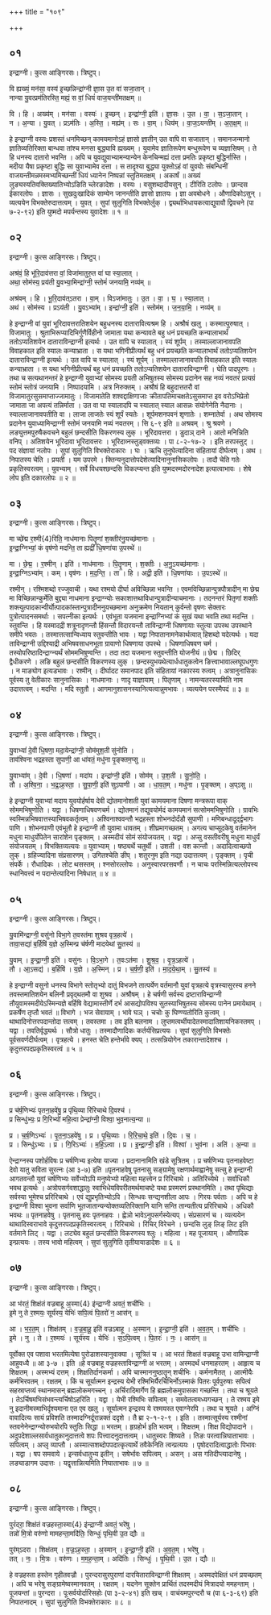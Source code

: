 +++
title = "१०९"

+++


## ०१
इन्द्राग्नी। कुत्स आङ्गिरसः। त्रिष्टुप्।

वि ह्यख्यं॒ मन॑सा॒ वस्य॑ इ॒च्छन्निन्द्रा॑ग्नी ज्ञा॒स उ॒त वा॑ सजा॒तान् ।  
नान्या यु॒वत्प्रम॑तिरस्ति॒ मह्यं॒ स वां॒ धियं॑ वाज॒यन्ती॑मतक्षम् ॥

वि । हि । अख्य॑म् । मन॑सा । वस्यः॑ । इ॒च्छन् । इन्द्रा॑ग्नी॒ इति॑ । ज्ञा॒सः । उ॒त । वा॒ । स॒ऽजा॒तान् ।  
न । अ॒न्या । यु॒वत् । प्रऽम॑तिः । अ॒स्ति॒ । मह्य॑म् । सः । वा॒म् । धिय॑म् । वा॒ज॒ऽयन्ती॑म् । अ॒त॒क्ष॒म् ॥

हे इन्द्राग्नी वस्यः प्रशस्तं धनमिच्छन् कामयमानोऽहं ज्ञासो ज्ञातीन् उत वापि वा सजातान् । समानजन्मानो ज्ञातिव्यतिरिक्ता बान्धवा तांश्च मनसा बुद्ध्यावि ह्यख्यम् । युवामेव ज्ञातिरूपेण बन्धुरूपेण च व्यज्ञासिषम् । ते हि धनस्य दातारो भवन्ति । अपि च युवद्युवाभ्यामन्यान्येन केनचिन्मह्यं दत्ता प्रमतिः प्रकृष्टा बुद्धिर्नास्ति । मदीया यैषा प्रकृष्टा बुद्धिः सा युवाभ्यामेव दत्ता । स तादृश्या बुद्ध्या युक्तोऽहं वां युवयोः संबन्धिनीं वाजयन्तीमन्नमस्मभ्यमिच्छन्तीं धियं ध्यानेन निष्पन्नां स्तुतिमतक्षम् । अकार्षं ॥ अख्यं लुङ्यस्यतिवक्तिख्यातिभ्योऽङिति च्लेरङादेशः । वस्यः । वसुशब्दादीयसुन् । टीरिति टलोपः । छान्दस ईकारलोपः । ज्ञासः । सुखदुःखादिकं साम्येन जानन्तीति ज्ञासो ज्ञातयः । ज्ञा अवबोधने । औणादिकोऽसुन् । व्यत्ययेन विभक्तेरुदात्तत्वम् । युवत् । सुपां सुलुगिति विभक्तेर्लुक् । द्व्यर्थाभिधायकत्वाद्युवावौ द्विवचने (पा ७-२-९२) इति युष्मदो मपर्यन्तस्य युवादेशः ॥ १ ॥

## ०२
इन्द्राग्नी। कुत्स आङ्गिरसः। त्रिष्टुप्।

अश्र॑वं॒ हि भू॑रि॒दाव॑त्तरा वां॒ विजा॑मातुरु॒त वा॑ घा स्या॒लात् ।  
अथा॒ सोम॑स्य॒ प्रय॑ती यु॒वभ्या॒मिन्द्रा॑ग्नी॒ स्तोमं॑ जनयामि॒ नव्य॑म् ॥

अश्र॑वम् । हि । भू॒रि॒दाव॑त्ऽतरा । वा॒म् । विऽजा॑मातुः । उ॒त । वा॒ । घ॒ । स्या॒लात् ।  
अथ॑ । सोम॑स्य । प्रऽय॑ती । यु॒वऽभ्या॑म् । इन्द्रा॑ग्नी॒ इति॑ । स्तोम॑म् । ज॒न॒या॒मि॒ । नव्य॑म् ॥

हे इन्द्राग्नी वां युवां भूरिदावत्तरातिशयेन बहुधनस्य दातारावित्यश्रम हि । अश्रौषं खलु । कस्मात्पुरुषात् । विजामातुः । श्रुताभिरूप्यादिभिर्गुणैर्विहीनो जामाता यथा कन्यावते बहु धनं प्रयच्छति कन्यालाभार्थं ततोऽप्यतिशयेन दाताराविन्द्राग्नी इत्यर्थः । उत वापि च स्यालात् । स्यं शूर्पम् । तस्माल्लाजानावपति विवाहकाल इति स्यालः कन्याभ्राता । स यथा भगिनीप्रीत्यर्थं बहु धनं प्रयच्छति कन्यालाभार्थं ततोऽप्यतिशयेन दाताराविन्द्राग्नी इत्यर्थः । उत वापि च स्यालात् । स्यं शूर्पम् । तस्माल्लाजानावपति विवाहकाल इति स्यालः कन्याभ्राता । स यथा भगिनीप्रीत्यर्थं बहु धनं प्रयच्छति ततोऽप्यतिशयेन दाताराविन्द्राग्नी । घेति पादपूरणः । तथा च सत्यथानन्तरं हे इन्द्राग्नी युवाभ्यां सोमस्य प्रयती अभिषुतस्य सोमस्य प्रदानेन सह नव्यं नवतरं प्रत्यग्रं स्तोमं स्तोत्रं जनयामि । निष्पादयामि । अत्र निरुक्तम् । अश्रौषं हि बहुदात्ततरौ वां विजामातुरसुसमाप्ताज्जामातुः । विजामातेति शश्वद्दाक्षिणाजाः क्रीतापतिमाचक्षतेऽसुसमाप्त इव वरोऽभिप्रेतो जामाता जा अपत्यं तन्निर्माता । उत वा घा स्यालादपि च स्यालात् स्याल आसन्नः संयोगेनेति नैदानाः । स्याल्लाजानावपतीति वा । लाजा लाजतेः स्यं शूर्पं स्यतेः । शूर्पमशनपवनं शृणातेः । शम्नातेर्वा । अथ सोमस्य प्रदानेन युवाध्यामिन्द्राग्नी स्तोमं जनयामि नव्यं नवतरम् । सि ६-९ इति ॥ अश्रवम् । श्रु श्रवणे । लङ्युत्तमपुरुषैकवचने बहुलं छन्दसीति विकरणस्य लुक् । भूरिदावत्तरा । डुदाञ् दाने । आतो मनिन्निति वनिप् । अतिशयेन भूरिदावा भूरिदावत्तरः । भूरिदाव्नस्तुड्वक्तव्यः । पा ८-२-१७-२ । इति तरपस्तुट् । पद संज्ञायां नलोपः । सुपां सुलुगिति विभक्तेराकारः । घः । ऋचि तुनुघेत्यादिना संहितायां दीर्घत्वम् । अथ । निपातस्य चेति । प्रयती । यम उपरमे । क्तिन्यनुदात्तोपदेशेत्यादिनानुनासिकलोपः । तादौ चेति गतेः प्रकृतिस्वरत्वम् । युवभ्याम् । सर्वे विधयश्छन्दसि विकल्प्यन्त इति युष्मदस्मदोरनादेश इत्यात्वाभावः । शेषे लोप इति दकारलोपः ॥ २ ॥

## ०३
इन्द्राग्नी। कुत्स आङ्गिरसः। त्रिष्टुप्।

मा च्छे॑द्म र॒श्मी{4}रिति॒ नाध॑मानाः पितॄ॒णां श॒क्तीर॑नु॒यच्छ॑मानाः ।  
इ॒न्द्रा॒ग्निभ्यां॒ कं वृष॑णो मदन्ति॒ ता ह्यद्री॑ धि॒षणा॑या उ॒पस्थे॑ ॥

मा । छे॒द्म॒ । र॒श्मीन् । इति॑ । नाध॑मानाः । पि॒तॄ॒णाम् । श॒क्तीः । अ॒नु॒ऽयच्छ॑मानाः ।  
इ॒न्द्रा॒ग्निऽभ्या॑म् । कम् । वृष॑णः । म॒द॒न्ति॒ । ता । हि । अद्री॒ इति॑ । धि॒षणा॑याः । उ॒पऽस्थे॑ ॥

रश्मीन् । रश्मिशब्दो रज्जुवाची । यथा रश्मयो दीर्घा अविच्छिन्ना भवन्ति । एवमविच्छिन्नान्पुत्रपौत्रादीन् मा छेद्म मा विच्छिन्नान्कुर्मेति बुद्द्या नाधमाना इन्द्राग्न्योः सकाशात्तथाविधान्पुत्रादीन्याचमानाः । तदनन्तरं पितृणां शक्तीः शक्त्युत्पादकान्वीर्योत्पादकांस्तान्पुत्रादीननुयच्छमाना अनुक्रमेण नियतान् कुर्वन्तो वृषणः सेक्तारः पुत्रोत्पादनसमर्थाः । सपत्नीका इत्यर्थः । एवंभूता यजमाना इन्द्राग्निभ्यां कं सुखं यथा भवति तथा मदन्ति । स्तुवन्ति । हि यस्मादद्री शत्रूनादृणन्तौ हिंसन्तौ विदारयन्तौ ताविन्द्राग्नी धिषणायाः स्तुत्या उपस्थ उपस्थाने समीपे भवतः । तस्मात्तत्सान्विध्याय स्तुवन्तीति भावः । यद्वा निपातानामनेकार्थत्वात् हिशब्दो यदेत्यर्थः । यदा ताविन्द्राग्नी उद्दिश्याद्री अभिषवसाधनभूता ग्रावाणो धिषणाया उपस्थे । धिषणाधिषवण चर्म । तस्योपरिष्ठादिन्द्राग्न्यर्थं सोममभिषुण्वन्ति । तदा तदा यजमाना स्तुवन्तीति योजनीयं ॥ छेद्म । छिदिर् द्वैधीकरणे । लङि बहुलं छन्दसीति विकरणस्य लुक् । छन्दस्युभयथेत्यार्धधातुकत्वेन ङित्त्वाभावाल्लघूपधगुणः । न माङ्योग इत्यडभावः । रश्मीन् । दीर्घादट समानपाद इति संहितायां नकारस्य रुत्वम् । अत्रानुनासिकः पूर्वस्य तु वेतीकारः सानुनासिकः । नाधमानाः । णादृ याज्ञायाम् । पितृणाम् । नामन्यतरस्यामिति नाम उदात्तत्वम् । मदन्ति । मदि स्तुतौ । आगमानुशासनस्यानित्यत्वान्नुमभावः । व्यत्ययेन परस्मैपदं ॥ ३ ॥

## ०४
इन्द्राग्नी। कुत्स आङ्गिरसः। त्रिष्टुप्।

यु॒वाभ्यां॑ दे॒वी धि॒षणा॒ मदा॒येन्द्रा॑ग्नी॒ सोम॑मुश॒ती सु॑नोति ।  
ताव॑श्विना भद्रहस्ता सुपाणी॒ आ धा॑वतं॒ मधु॑ना पृ॒ङ्क्तम॒प्सु ॥

यु॒वाभ्या॑म् । दे॒वी । धि॒षणा॑ । मदा॑य । इन्द्रा॑ग्नी॒ इति॑ । सोम॑म् । उ॒श॒ती । सु॒नो॒ति॒ ।  
तौ । अ॒श्वि॒ना॒ । भ॒द्र॒ऽह॒स्ता॒ । सु॒पा॒णी॒ इति॑ सुऽपाणी । आ । धा॒व॒त॒म् । मधु॑ना । पृ॒ङ्क्तम् । अ॒प्ऽसु ॥

हे इन्द्राग्नी युवाभ्यां मदाय युवयोर्हर्षाय देवी द्योतमानोशती युवां कामयमाना दिषणा मन्त्ररूपा वाक् सोममभिषुणोति । यद्वा । धिषणाधिषवणचर्म । द्योतमानं तद्युवयोर्मदं कामयमानं सत्सोममभिषुणोति । ग्रावभिः स्वस्मिन्नभिषवात्तस्याभिषवकर्तृत्वम् । अश्विनाश्ववन्तौ भद्रहस्ता शोभनदोर्दंडौ सुपाणी । मणिबन्धादूर्द्द्वभागः पाणि । शोभनपाणी एवंभूतौ हे इन्द्राग्नी तौ युवामा धावतम् । शीघ्रमागच्छतम् । अगत्य चाप्सूदकेषु वर्तमानेन मधुना माधुर्योपेतेन सारांशेन पृङ्क्तम् । अस्मदीयं सोमं संयोजयतम् । यद्वा । अप्सु वसतीवरीषु मधुना माधुर्यं संयोजयतम् । विभक्तिव्यत्ययः ॥ युवाभ्याम् । षष्ठ्यर्थे चतुर्थी । उशती । वश कान्तौ । अदादित्वाच्छपो लुक् । ग्रहिज्यादिना संप्रसारणम् । उगितश्चेति ङीप् । शतुरनुम इति नद्या उदात्तत्वम् । पृङ्क्तम् । पृची संपर्के । रौधादिकः । लोट थसस्तम् । श्नसोरल्लोपः । अनुस्वारपरसवर्णौ । न चाचः परस्मिन्नित्यल्लोपस्य स्धानिवत्त्वं न पदान्तेत्यादिना निषेधात् ॥ ४ ॥

## ०५
इन्द्राग्नी। कुत्स आङ्गिरसः। त्रिष्टुप्।

यु॒वामि॑न्द्राग्नी॒ वसु॑नो विभा॒गे त॒वस्त॑मा शुश्रव वृत्र॒हत्ये॑ ।  
तावा॒सद्या॑ ब॒र्हिषि॑ य॒ज्ञे अ॒स्मिन्प्र च॑र्षणी मादयेथां सु॒तस्य॑ ॥

यु॒वाम् । इ॒न्द्रा॒ग्नी॒ इति॑ । वसु॑नः । वि॒ऽभा॒गे । त॒वःऽत॑मा । शु॒श्र॒व॒ । वृ॒त्र॒ऽहत्ये॑ ।  
तौ । आ॒ऽसद्य॑ । ब॒र्हिषि॑ । य॒ज्ञे । अ॒स्मिन् । प्र । च॒र्ष॒णी॒ इति॑ । मा॒द॒ये॒था॒म् । सु॒तस्य॑ ॥

हे इन्द्राग्नी वसुनो धनस्य विभागे स्तोतृभ्यो दातुं विभजने तात्पर्येण वर्तमानौ युवां वृत्रहत्ये वृत्रस्यासुरस्य हनने तवस्तमातिशयेन बलिनौ प्रवृद्थतमौ वा शुश्रव । अश्रौषम् । हे चर्षणी सर्वस्य द्रष्टाराविन्द्राग्नी तौयुवामस्मदीयेऽस्मिन्यज्ञे बर्हिषि वेद्यामास्तीर्णे दर्भ आसद्योपविश्य सुतस्याभिषुतस्य सोमस्य पानेन प्रमायेथाम् । प्रकर्षेण तृप्तौ भवतं ॥ विभागे । भज सेवायाम् । भावे घञ् । चचोः कु घिण्ण्यतोरिति कुत्वम् । थाथादिनोत्तरपदान्तोदा त्तत्वम् । तवस्तमा । तव इति बलनाम । लुप्तमत्वर्थीयादेतस्मादातिशायनिकस्तमप् । यद्वा । तवतिर्वृद्ध्यर्थः । सौत्रो धातुः । तस्मादौणादिकः कर्तर्यसिप्रत्ययः । सुपां सुलुगिति विभक्तेः पूर्वसवर्णदीर्घत्वम् । वृत्रहत्ये । हनस्त चेति हन्तेर्भावे क्यप् । तत्सन्नियोगेन तकारान्तादेशश्च । कृदुत्तरपदप्रकृतिस्वरत्वं ॥ ५ ॥

## ०६
इन्द्राग्नी। कुत्स आङ्गिरसः। त्रिष्टुप्।

प्र च॑र्ष॒णिभ्यः॑ पृतना॒हवे॑षु॒ प्र पृ॑थि॒व्या रि॑रिचाथे दि॒वश्च॑ ।  
प्र सिन्धु॑भ्यः॒ प्र गि॒रिभ्यो॑ महि॒त्वा प्रेन्द्रा॑ग्नी॒ विश्वा॒ भुव॒नात्य॒न्या ॥

प्र । च॒र्ष॒णिऽभ्यः॑ । पृ॒त॒ना॒ऽहवे॑षु । प्र । पृ॒थि॒व्याः । रि॒रि॒चा॒थे॒ इति॑ । दि॒वः । च॒ ।  
प्र । सिन्धु॑ऽभ्यः । प्र । गि॒रिऽभ्यः॑ । म॒हि॒ऽत्वा । प्र । इ॒न्द्रा॒ग्नी॒ इति॑ । विश्वा॑ । भुव॑ना । अति॑ । अ॒न्या ॥

ऐन्द्राग्नस्य पशोर्हविषः प्र चर्षणिभ्य इत्येषा याज्या । प्रदानानामिति खंडे सूत्रितम् । प्र चर्षणिभ्यः पृतनाहवेष्टा देवो यातु सविता सुरत्नः (आ ३-७) इति ॥पृतनाहवेषु पृतनासु सङ्ग्रामेषु रक्षणार्थमाह्वानेषु सत्सु हे इन्द्राग्नी आगतवन्तौ युवां चर्षणिभ्यः सर्वेभ्योऽपि मनुष्येभ्यो महित्वा महत्त्वेन प्र रिरिचाथे । अतिरिच्येथे । सर्वाधिकौ भवथ इत्यर्थः । अत्रोपसर्गवशाद्धातुः स्वाभिधेयविपरीतमर्थमाचष्टे यथा प्रस्मरणं प्रस्थानमिति । तथा पृथिद्याः सर्वस्या भूमेश्च प्ररिरिचाथे । एवं द्युप्रभृतिभ्योऽपि । सिन्धवः सन्द्यनशीला आपः । गिरयः पर्वताः । अपि च हे इन्द्राग्नी विश्वा भुवना सर्वाणि भूतजातान्यन्योक्तव्यतिरिक्तानि यानि सन्ति तान्यतीत्य प्ररिरिचाथे । अधिकौ भवथः ॥ पृतनाहवेषु । पृतनासु हवः पृतनाहवः । ह्वेञो भावेऽनुपसर्गस्येत्यप् । संप्रसारणं च । व्यत्ययेन थाथादिस्वराभावे कृदुत्तरपदप्रकृतिस्वरत्वम् । रिरिचाथे । रिचिर् विरेचने । छन्दसि लुङ् लिङ् लिट इति वर्तमाने लिट् । यद्वा । लट्येव बहुलं छन्दसीति विकरणस्य श्लुः । महित्वा । मह पूजायाम् । औणादिक इन्प्रत्ययः । तस्य भावो महित्वम् । सुपां सुलुगिति तृतीयायाडादेशः ॥ ६ ॥

## ०७
इन्द्राग्नी। कुत्स आङ्गिरसः। त्रिष्टुप्।

आ भ॑रतं॒ शिक्ष॑तं वज्रबाहू अ॒स्मा{4} इ॑न्द्राग्नी अवतं॒ शची॑भिः ।  
इ॒मे नु ते र॒श्मयः॒ सूर्य॑स्य॒ येभिः॑ सपि॒त्वं पि॒तरो॑ न॒ आस॑न् ॥

आ । भ॒र॒त॒म् । शिक्ष॑तम् । व॒ज्र॒बा॒हू॒ इति॑ वज्रऽबाहू । अ॒स्मान् । इ॒न्द्रा॒ग्नी॒ इति॑ । अ॒व॒त॒म् । शची॑भिः ।  
इ॒मे । नु । ते । र॒श्मयः॑ । सूर्य॑स्य । येभिः॑ । स॒ऽपि॒त्वम् । पि॒तरः॑ । नः॒ । आस॑न् ॥

पूर्वोक्त एव पशावा भरतमित्येषा पुरोडाशस्यानुवाक्या । सूत्रितं च । आ भरतं शिक्षतं वज्रबाहू उभा वामिन्द्राग्नी आहुवध्यै ॥ आ ३-७ । इति ॥हे वज्रबाहू वज्रहस्ताविन्द्राग्नी अ भरतम् । अस्मदर्थं धनमाहरतम् । आहृत्य च शिक्षतम् । अस्मभ्यं दत्तम् । शिक्षतिर्दानकर्मा । अपि चास्माननुष्ठातॄन् शचीभिः । कर्मनामैतत् । आत्मीयैः कर्मभिरवतम् । रक्षतम् । किं च सूर्यात्मन इन्द्रस्य येभी रश्मिभिर्यैरर्चिभिर्नोऽस्माकं पितरः पूर्वपुरुषाः सपित्वं सहस्राप्तव्यं स्थानमासन् ब्रह्मलोकमगच्चन् । अर्चिरादिमार्गेण हि ब्रह्मलोकमुपासका गच्छन्ति । तथा च श्रूयते । तेऽर्चिषमभिसंभवन्त्यर्चिषोऽहरिति । यद्वा । येभी रश्मिभिः सपित्वम् । समवेतत्वमध्यगच्छन् । ते रश्मय इमे नु इदानीमस्माभिर्दृश्यमाना एत एव खलु । सूर्यात्मन इन्द्रस्य ये रश्मयस्त एवाग्नेरपि । तथा च श्रूयते । अग्निं वावादित्यः सायं प्रविशति तस्मादग्निर्दूरान्नक्तं ददृशे । तै ब्रा २-१-२-९ । इति । तस्मात्सूर्यस्य रश्मीनां स्तवनेनेन्द्राग्न्योरुभयोरपि स्तुतिः सिद्धा ॥ भरतम् । हृग्रहोर्भ इति भत्वम् । शिक्षतम् । शिक्ष विद्योपादाने । अदुपदेशाल्लसार्वधातुकानुदात्तत्वे शपः पित्त्वादनुदात्तत्वम् । धातुस्वरः शिष्यते । तिङः परत्वान्निघाताभावः । सपित्वम् । अप्लृ व्याप्तौ । अस्मात्सशब्दोपपदात्कृत्यार्थे तवैकेनिति त्वन्प्रत्ययः । पृषोदरादित्वाद्धातोः पिभावः । यद्वा । षप समवाये । इन्सर्वधातुभ्य इतीन् । सषेर्भावः सपित्वम् । असन् । अस गतिदीप्त्यादानेषु । लङ्याडागम उदात्तः । यद्वृत्तान्नित्यमिति निघाताभावः ॥ ७ ॥

## ०८
इन्द्राग्नी। कुत्स आङ्गिरसः। त्रिष्टुप्।

पुरं॑दरा॒ शिक्ष॑तं वज्रहस्ता॒स्मा{4} इ॑न्द्राग्नी अवतं॒ भरे॑षु ।  
तन्नो॑ मि॒त्रो वरु॑णो मामहन्ता॒मदि॑तिः॒ सिन्धुः॑ पृथि॒वी उ॒त द्यौः ॥

पुर॑म्ऽदरा । शिक्ष॑तम् । व॒ज्र॒ऽह॒स्ता॒ । अ॒स्मान् । इ॒न्द्रा॒ग्नी॒ इति॑ । अ॒व॒त॒म् । भरे॑षु ।  
तत् । नः॒ । मि॒त्रः । वरु॑णः । म॒म॒ह॒न्ता॒म् । अदि॑तिः । सिन्धुः॑ । पृ॒थि॒वी । उ॒त । द्यौः ॥

हे वज्रहस्ता हस्तेन गृहीतवज्रौ । पुरन्दरासुरपुराणां दारयिताराविन्द्राग्नी शिक्षतम् । अस्मदपेक्षितं धनं प्रयच्छतम् । अपि च भरेषु सङ्ग्रामेष्वस्मानवतम् । रक्षतम् । यदनेन सूक्तेन प्रार्थितं तदस्मदीयं मित्रादयो ममहन्ताम् । पूजयन्तां ॥ पुरन्दरा । पूःसर्वयोर्दारिसहोः (पा ३-२-४१) इति खच् । वाचंयमपुरन्दरौ च (पा ६-३-६९) इति निपातनादम् । सुपां सुलुगिति विभक्तेराकारः ॥ ८ ॥